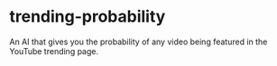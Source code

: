 # trending-probability
An AI that gives you the probability of any video being featured in the YouTube trending page.
